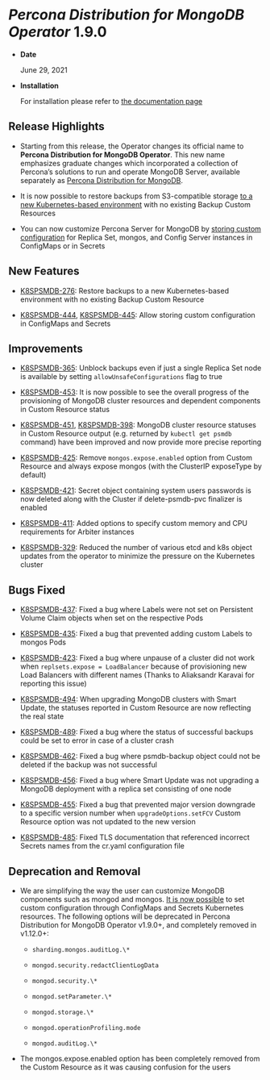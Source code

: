 # *Percona Distribution for MongoDB Operator* 1.9.0


* **Date**

    June 29, 2021



* **Installation**

    For installation please refer to [the documentation page](https://www.percona.com/doc/kubernetes-operator-for-psmongodb/index.html#installation)


## Release Highlights


* Starting from this release, the Operator changes its official name to
**Percona Distribution for MongoDB Operator**. This new name emphasizes
graduate changes which incorporated a collection of Percona’s solutions to run
and operate MongoDB Server, available separately as
[Percona Distribution for MongoDB](https://www.percona.com/doc/percona-distribution-for-mongodb/4.2/index.html).


* It is now possible to restore backups from S3-compatible storage
[to a new Kubernetes-based environment](../backups-restore.md) with no existing
Backup Custom Resources


* You can now customize Percona Server for MongoDB by
[storing custom configuration](../options.md) for Replica Set,
mongos, and Config Server instances in ConfigMaps or in Secrets

## New Features


* [K8SPSMDB-276](https://jira.percona.com/browse/K8SPSMDB-276): Restore backups
to a new Kubernetes-based environment <backups-restore> with no existing
Backup Custom Resource


* [K8SPSMDB-444](https://jira.percona.com/browse/K8SPSMDB-444), [K8SPSMDB-445](https://jira.percona.com/browse/K8SPSMDB-445): Allow storing custom
configuration in ConfigMaps and Secrets

## Improvements


* [K8SPSMDB-365](https://jira.percona.com/browse/K8SPSMDB-365): Unblock backups even if just a single Replica Set
node is available by setting `allowUnsafeConfigurations` flag to true


* [K8SPSMDB-453](https://jira.percona.com/browse/K8SPSMDB-453): It is now possible to see the overall progress of the
provisioning of MongoDB cluster resources and dependent components in Custom
Resource status


* [K8SPSMDB-451](https://jira.percona.com/browse/K8SPSMDB-451), [K8SPSMDB-398](https://jira.percona.com/browse/K8SPSMDB-398): MongoDB cluster resource
statuses in Custom Resource output (e.g. returned by `kubectl get psmdb`
command) have been improved and now provide more precise reporting


* [K8SPSMDB-425](https://jira.percona.com/browse/K8SPSMDB-425): Remove `mongos.expose.enabled` option from Custom
Resource and always expose mongos (with the ClusterIP exposeType by default)


* [K8SPSMDB-421](https://jira.percona.com/browse/K8SPSMDB-421): Secret object containing system users passwords is
now deleted along with the Cluster if delete-psmdb-pvc finalizer is enabled


* [K8SPSMDB-411](https://jira.percona.com/browse/K8SPSMDB-411): Added options to specify custom memory and CPU
requirements for Arbiter instances


* [K8SPSMDB-329](https://jira.percona.com/browse/K8SPSMDB-329): Reduced the number of various etcd and k8s object
updates from the operator to minimize the pressure on the Kubernetes cluster

## Bugs Fixed


* [K8SPSMDB-437](https://jira.percona.com/browse/K8SPSMDB-437): Fixed a bug where Labels were not set on Persistent
Volume Claim objects when set on the respective Pods


* [K8SPSMDB-435](https://jira.percona.com/browse/K8SPSMDB-435): Fixed a bug that prevented adding custom Labels to
mongos Pods


* [K8SPSMDB-423](https://jira.percona.com/browse/K8SPSMDB-423): Fixed a bug where unpause of a cluster did not work
when `replsets.expose = LoadBalancer` because of provisioning new Load
Balancers with different names (Thanks to Aliaksandr Karavai for reporting
this issue)


* [K8SPSMDB-494](https://jira.percona.com/browse/K8SPSMDB-494): When upgrading MongoDB clusters with Smart Update,
the statuses reported in Custom Resource are now reflecting the real state


* [K8SPSMDB-489](https://jira.percona.com/browse/K8SPSMDB-489): Fixed a bug where the status of successful backups
could be set to error in case of a cluster crash


* [K8SPSMDB-462](https://jira.percona.com/browse/K8SPSMDB-462): Fixed a bug where psmdb-backup object could not be
deleted if the backup was not successful


* [K8SPSMDB-456](https://jira.percona.com/browse/K8SPSMDB-456): Fixed a bug where Smart Update was not upgrading a
MongoDB deployment with a replica set consisting of one node


* [K8SPSMDB-455](https://jira.percona.com/browse/K8SPSMDB-455): Fixed a bug that prevented major version downgrade to
a specific version number when `upgradeOptions.setFCV` Custom Resource
option was not updated to the new version


* [K8SPSMDB-485](https://jira.percona.com/browse/K8SPSMDB-485): Fixed TLS documentation that referenced incorrect
Secrets names from the cr.yaml configuration file

## Deprecation and Removal


* We are simplifying the way the user can customize MongoDB components such as
mongod and mongos. [It is now possible](../options.md)
to set custom configuration through ConfigMaps and Secrets Kubernetes
resources. The following options will be deprecated in Percona Distribution
for MongoDB Operator v1.9.0+, and completely removed in v1.12.0+:


    * `sharding.mongos.auditLog.\*`


    * `mongod.security.redactClientLogData`


    * `mongod.security.\*`


    * `mongod.setParameter.\*`


    * `mongod.storage.\*`


    * `mongod.operationProfiling.mode`


    * `mongod.auditLog.\*`


* The mongos.expose.enabled option has been completely removed from the Custom
Resource as it was causing confusion for the users
